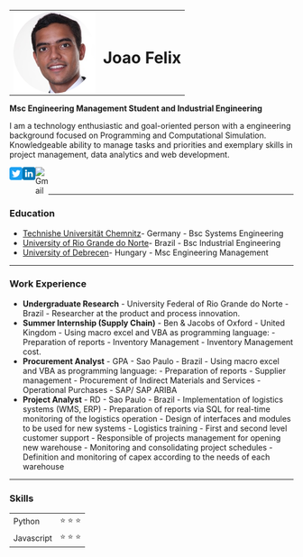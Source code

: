 <!DOCTYPE html>
<html lang="en">
    <head>
        <meta charset="UTF-8">
     <meta http-equiv="X-UA-Compatible" content="IE=edge">
        <meta name="viewport" content="width=device-width, initial-scale=1.0">
        </head>
        <body>
         <table cellspacing="20">
         <tr>
            <td><img align="left" alt="profile picture" src="circle-cropped.png" alt="joao felix profile picture"   height=145\></td>
            <td><h1>Joao Felix</h1></td>
            </tr>
            </table>
            <p><strong>Msc Engineering Management Student and Industrial Engineering</strong></p>
            <p>I am a technology enthusiastic and goal-oriented person with a engineering background 
            focused on Programming and Computational Simulation. 
            Knowledgeable ability to manage tasks and priorities and 
            exemplary skills in project management, 
            data analytics and web development.
            </p>
            <a href="https://twitter.com/jhfelix7">
            <img align="left" alt="Twitter" width="23px" src="https://raw.githubusercontent.com/edent/SuperTinyIcons/099dc12b59179d07d534069bc8551718f786d91a/images/svg/twitter.svg" />
            </a>
            <a href="https://www.linkedin.com/in/joao-felix-84b01a115/">
            <img align="left" alt="Linkedin" width="23px" src="https://raw.githubusercontent.com/edent/SuperTinyIcons/099dc12b59179d07d534069bc8551718f786d91a/images/svg/linkedin.svg" />
            </a>
            <a target="_blank" href="mailto:jjsousa6@gmail.com">
            <img align="left" alt="Gmail" width="23px" src="https://cdn.jsdelivr.net/npm/simple-icons@v3/icons/gmail.svg" />
            </a>
            <br>
            <br>
            <hr>
            <h3>Education</h3>
                <ul>
                <li>
                <a href="https://www.tu-chemnitz.de/">Technishe Universität Chemnitz</a>- Germany
                - Bsc Systems Engineering
                </li>
                <li>
                <a href="https://www.ufrn.br/en">University of Rio Grande do Norte</a>- Brazil
                - Bsc Industrial Engineering
                </li>
                <li>
                <a href="https://unideb.hu/en">University of Debrecen</a>- Hungary
                - Msc Engineering Management
                </li>
                </ul>
                <hr>    
        <h3>Work Experience</h3>
                <ul>
                <li><strong>Undergraduate Research</strong> 
                - University Federal of Rio Grande do Norte - Brazil
                - Researcher at the product and process innovation.
                </li>
                <li><strong>Summer Internship (Supply Chain)</strong>
                - Ben & Jacobs of Oxford - United Kingdom
                - Using macro excel and VBA as programming language:
                - Preparation of reports
                - Inventory Management
                - Inventory Management cost.
                </li>
                <li><strong>Procurement Analyst</strong>
                - GPA - Sao Paulo - Brazil
                - Using macro excel and VBA as programming language:
                - Preparation of reports
                - Supplier management
                - Procurement of Indirect Materials and Services
                - Operational Purchases
                - SAP/ SAP ARIBA
                </li>
                <li><strong>Project Analyst</strong>
                - RD - Sao Paulo - Brazil
                - Implementation of logistics systems (WMS, ERP)
                - Preparation of reports via SQL for real-time monitoring of the logistics operation
                - Design of interfaces and modules to be used for new systems
                - Logistics training
                - First and second level customer support
                - Responsible of projects management for opening new warehouse
                - Monitoring and consolidating project schedules
                - Definition and monitoring of capex according to the needs of each warehouse
                </li>
                </ul>
                <hr>
        <h3>Skills</h3>
                <table cellspacing="10">
                <tr>
                <td>Python</td>
                <td>&#11088 &#11088 &#11088</td>
                </tr>
                <tr>
                <td>Javascript</td>
                <td>&#11088 &#11088 &#11088 </td>
                </tr>
                </table>
    </body>
    </html>
